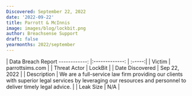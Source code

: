 ```yaml
---
Discovered: September 22, 2022
date: '2022-09-22'
title: Parrott & McInnis
image: images/blog/lockbit.png
author: Breachsense Support
draft: false
yearmonths: 2022/september
---
```



| Data Breach Report
------------:     |:-------------:    | :-----:|
| Victim      | parrottsims.com      | 
| Threat Actor      | LockBit      | 
| Date Discovered      | Sep 22, 2022      | 
| Description      | We are a full-service law firm providing our clients with superior legal services by leveraging our resources and personnel to deliver timely legal advice.      | 
| Leak Size      | N/A      | 

